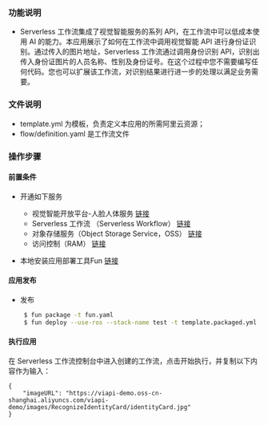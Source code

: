 ### 功能说明
* Serverless 工作流集成了视觉智能服务的系列 API，在工作流中可以低成本使用 AI 的能力。本应用展示了如何在工作流中调用视觉智能 API 进行身份证识别。通过传入的图片地址，Serverless 工作流通过调用身份识别 API，识别出传入身份证图片的人员名称、性别及身份证号。在这个过程中您不需要编写任何代码。您也可以扩展该工作流，对识别结果进行进一步的处理以满足业务需要。

### 文件说明
* template.yml 为模板，负责定义本应用的所需阿里云资源；
* flow/definition.yaml 是工作流文件
    
### 操作步骤

#### 前置条件
* 开通如下服务
    * 视觉智能开放平台-人脸人体服务 [链接](https://vision.aliyun.com/ocr)
    * Serverless 工作流 （Serverless Workflow） [链接](https://www.aliyun.com/product/fnf)
    * 对象存储服务（Object Storage Service，OSS） [链接](https://www.aliyun.com/product/oss)
    * 访问控制（RAM） [链接](https://buy.aliyun.com/ram)

* 本地安装应用部署工具Fun [链接](https://help.aliyun.com/document_detail/140283.html)
    
#### 应用发布

* 发布
    ```bash
     $ fun package -t fun.yaml
     $ fun deploy --use-ros --stack-name test -t template.packaged.yml
    ```

#### 执行应用
在 Serverless 工作流控制台中进入创建的工作流，点击开始执行，并复制以下内容作为输入：
```
{
    "imageURL": "https://viapi-demo.oss-cn-shanghai.aliyuncs.com/viapi-demo/images/RecognizeIdentityCard/identityCard.jpg"
}
```

